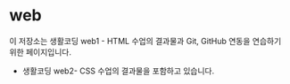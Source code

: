 # web

이 저장소는 생활코딩 web1 - HTML 수업의 결과물과 Git, GitHub 연동을 연습하기 위한 페이지입니다.
  + 생활코딩 web2- CSS 수업의 결과물을 포함하고 있습니다.

